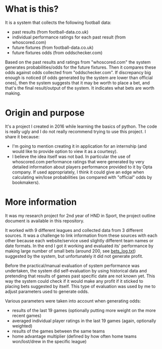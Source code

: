 # What is this?
It is a system that collects the following football data:   
* past results (from football-data.co.uk)  
* individual performance ratings for each past result (from whoscored.com)  
* future fixtures (from football-data.co.uk)  
* future fixtures odds (from oddschecker.com)  

Based on the past results and ratings from "whoscored.com" the system generates probabilities/odds for the future fixtures. Then it compares these odds against odds collected from "oddschecker.com". If discrepancy big enough is noticed (if odds generated by the system are lower than official ones), then the system suggests that it may be worth to place a bet, and that's the final result/output of the system. It indicates what bets are worth making.  

# Origin and purpose
It's a project I created in 2016 while learning the basics of python. The code is really ugly and I do not really recommend trying to use this project. I share it because:  
* I'm going to mention creating it in application for an internship (and would like to provide option to view it as a courtesy).  
* I believe the idea itself was not bad. In particular the use of whoscored.com performance ratings that were generated by very detailed information about players performance provided to it by Opta company. If used appropriately, I think it could give an edge when calculating win/lose probabilities (as compared with "official" odds by bookmakers).  

# More information
It was my research project for 2nd year of HND in Sport, the project outline document is available in this repository.  

It worked with 9 different leagues and collected data from 3 different sources. It was a challenge to link information from these sources with each other because each website/service used slightly different team names or date formats. In the end I got it working and evaluated its' performance by making large number of small bets (around 200, see [bets_log.txt](./src/bets_log.txt)) suggested by the system, but unfortunately it did not generate profit.   

Before the practical/manual evaluation of system performance was undertaken, the system did self-evaluation by using historical data and pretending that results of games past specific date are not known yet. This way the system could check if it would make any profit if it sticked to placing bets suggested by itself. This type of evaluation was used by me to adjust parameters used to generate odds.  

Various parameters were taken into account when generating odds:  
* results of the last 19 games (optionally putting more weight on the more recent games)   
* averaged individual player ratings in the last 19 games (again, optionally weighted)  
* results of the games between the same teams  
* home advantage multiplier (defined by how often home teams won/lost/drew in the specific league)  

